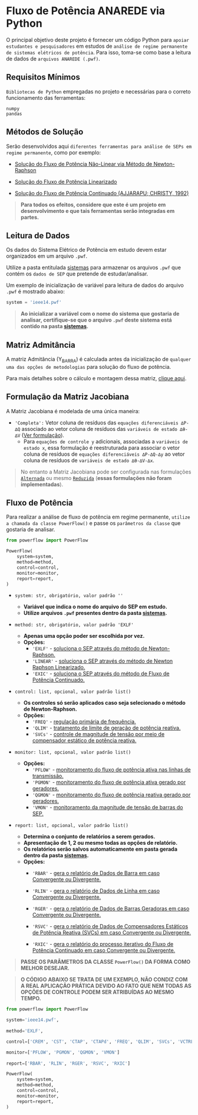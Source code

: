 # Fluxo de Potência ANAREDE via Python

O principal objetivo deste projeto é fornecer um código Python  para `apoiar estudantes e pesquisadores` em estudos de `análise de regime permanente de sistemas elétricos de potência`. Para isso, toma-se como base a leitura de dados de `arquivos ANAREDE (.pwf)`.



## Requisitos Mínimos
`Bibliotecas de Python` empregadas no projeto e necessárias para o correto funcionamento das ferramentas:
```
numpy
pandas
```



## Métodos de Solução
Serão desenvolvidos aqui `diferentes ferramentas para análise de SEPs em regime permanente`, como por exemplo:
- [Solução do Fluxo de Potência Não-Linear via Método de Newton-Raphson](docs/Metodos/newton-raphson.md)

<!-- - [Solução de Fluxo de Potência Não-Linear via Método de Gauss-Seidel](docs/Metodos/gauss-seidel.md) -->

- [Solução do Fluxo de Potência Linearizado](docs/Metodos/linear.md)

<!-- - [Solução de Fluxo de Potência Desacoplado](docs/Metodos/decoup.md)

- [Solução de Fluxo de Potência Desacoplado Rápido](docs/Metodos/fast-decoup.md) -->

- [Solução do Fluxo de Potência Continuado (AJJARAPU; CHRISTY, 1992)](docs/Metodos/continuation.md)

> **Para todos os efeitos, considere que este é um projeto em desenvolvimento e que tais ferramentas serão integradas em partes.**



## Leitura de Dados
Os dados do Sistema Elétrico de Potência em estudo devem estar organizados em um arquivo `.pwf`.

Utilize a pasta entitulada [sistemas](sistemas) para armazenar os arquivos `.pwf` que contém os `dados de SEP` que pretende de estudar/analisar.

Um exemplo de inicialização de variável para leitura de dados do arquivo `.pwf` é mostrado abaixo:

```Python
system = 'ieee14.pwf'
```

> **Ao inicializar a variável com o nome do sistema que gostaria de analisar, certifique-se que o arquivo `.pwf` deste sistema está contido na pasta [sistemas](sistemas/).**



## Matriz Admitância
A matriz Admitância (Y<sub>BARRA</sub>) é calculada antes da inicialização de `qualquer uma das opções de metodologias` para solução do fluxo de potência.

Para mais detalhes sobre o cálculo e montagem dessa matriz, [clique aqui](docs/Admitancia/admitancia.md).



## Formulação da Matriz Jacobiana
A Matriz Jacobiana é modelada de uma única maneira:

- `'Completa':` Vetor coluna de resíduos das `equações diferenciáveis ∆P-∆Q` associado ao vetor coluna de resíduos das `variáveis de estado ∆θ-∆V` ([Ver formulação](docs/Jacobiana/completa.md)).
    - Para `equações de controle y` adicionais, associadas a `variáveis de estado x`, essa formulação é reestruturada para associar o vetor coluna de resíduos de `equações diferenciáveis ∆P-∆Q-∆y` ao vetor coluna de resíduos de `variáveis de estado ∆θ-∆V-∆x`.

> No entanto a Matriz Jacobiana pode ser configurada nas formulações [`Alternada`](docs/Jacobiana/alternada.md) ou mesmo [`Reduzida`](docs/Jacobiana/reduzida.md) (**essas formulações não foram implementadas**).



## Fluxo de Potência
Para realizar a análise de fluxo de potência em regime permanente, `utilize a chamada da classe PowerFlow()` e passe os `parâmetros da classe` que gostaria de analisar.

```Python
from powerflow import PowerFlow

PowerFlow(
    system=system, 
    method=method, 
    control=control, 
    monitor=monitor, 
    report=report,
)
```
- `system: str, obrigatório, valor padrão ''`
    - **Variável que indica o nome do arquivo do SEP em estudo.**
    - **Utilize arquivos `.pwf` presentes dentro da pasta [sistemas](sistemas).**

- `method: str, obrigatório, valor padrão 'EXLF'`
    - **Apenas uma opção poder ser escolhida por vez.**
    - **Opções:**
        - `'EXLF'` - [soluciona o SEP através do método de Newton-Raphson.](docs/Metodos/newton-raphson.md)
        <!-- - `'GAUSS'` - [soluciona o SEP através do método de Gauss-Seidel.](docs/Metodos/gauss-seidel.md) -->
        - `'LINEAR'` - [soluciona o SEP através do método de Newton Raphson Linearizado.](docs/Metodos/linear.md)
        <!-- - `'DECOUP'` - [soluciona o SEP através do método Desacoplado.](docs/Metodos/decoup.md)
        - `'fDECOUP'` - [soluciona o SEP através do método Desacoplado Rápido.](docs/Metodos/fast-decoup.md) -->
        - `'EXIC'` - [soluciona o SEP através do método de Fluxo de Potência Continuado.](docs/Metodos/continuation.md)

- `control: list, opcional, valor padrão list()`
    - **Os controles só serão aplicados caso seja selecionado o método de Newton-Raphson.**
    - **Opções:**
        <!-- - `'CREM'` - [controle remoto de magnitude de tensão de barras remotas.](docs/Controle/controle-remoto-tensao.md)
        - `'CST'` - [controle secundário de tensão de magnitude de tensão de barras remotas.](docs/Controle/controle-secundario-tensao.md)
        - `'CTAP'` - [controle automático de taps de transformadores em fase.](docs/Controle/controle-transformador-tap-variavel.md)
        - `'CTAPd'` - [controle automático de taps de transformadores defasadores.](docs/Controle/controle-transformador-defasador.md) -->
        - `'FREQ'` - [regulação primária de frequência.](docs/Controle/controle-regulacao-primaria-frequencia.md)
        - `'QLIM'` - [tratamento de limite de geração de potência reativa.](docs/Controle/controle-limite-potencia-reativa-geradores.md)
        - `'SVCs'` - [controle de magnitude de tensão por meio de compensador estático de potência reativa.](docs/Controle/controle-compensador-estatico-CER-SVCs.md)
        

- `monitor: list, opcional, valor padrão list()`
    - **Opções:**
        - `'PFLOW'` - [monitoramento do fluxo de potência ativa nas linhas de transmissão.](docs/Monitoramento/fluxo-potencia-ativa-LT.md)
        - `'PGMON'` - [monitoramento do fluxo de potência ativa gerado por geradores.](docs/Monitoramento/geracao-potencia-ativa-PV.md)
        - `'QGMON'` - [monitoramento do fluxo de potência reativa gerado por geradores.](docs/Monitoramento/geracao-potencia-reativa-PV.md)
        - `'VMON'` - [monitoramento da magnitude de tensão de barras do SEP.](docs/Monitoramento/tensao-barramentos.md)

- `report: list, opcional, valor padrão list()`
    - **Determina o conjunto de relatórios a serem gerados.**
    - **Apresentação de 1, 2 ou mesmo todas as opções de relatório.**
    - **Os relatórios serão salvos automaticamente em pasta gerada dentro da pasta [sistemas](/sistemas).**
    - **Opções:**
        - `'RBAR'` - [gera o relatório de Dados de Barra em caso Convergente ou Divergente.](docs/Relatorios/RBAR.md)

        - `'RLIN'` - [gera o relatório de Dados de Linha em caso Convergente ou Divergente.](docs/Relatorios/RLIN.md)

        - `'RGER'` - [gera o relatório de Dados de Barras Geradoras em caso Convergente ou Divergente.](docs/Relatorios/RGER.md)

        - `'RSVC'` - [gera o relatório de Dados de Compensadores Estáticos de Potência Reativa (SVCs) em caso Convergente ou Divergente.](docs/Relatorios/rsvc.md)

        - `'RXIC'` - [gera o relatório do processo iterativo do Fluxo de Potência Continuado em caso Convergente ou Divergente.](docs/Relatorios/rcontinuado.md)


> **PASSE OS PARÂMETROS DA CLASSE `PowerFlow()` DA FORMA COMO MELHOR DESEJAR.** 

> **O CÓDIGO ABAIXO SE TRATA DE UM EXEMPLO, NÃO CONDIZ COM A REAL APLICAÇÃO PRÁTICA DEVIDO AO FATO QUE NEM TODAS AS OPÇÕES DE CONTROLE PODEM SER ATRIBUÍDAS AO MESMO TEMPO.**  

```Python
from powerflow import PowerFlow

system='ieee14.pwf', 
    
method='EXLF', 

control=['CREM', 'CST', 'CTAP', 'CTAPd', 'FREQ', 'QLIM', 'SVCs', 'VCTRL']

monitor=['PFLOW', 'PGMON', 'QGMON', 'VMON']
    
report=['RBAR', 'RLIN', 'RGER', 'RSVC', 'RXIC']

PowerFlow(
    system=system, 
    method=method,  
    control=control, 
    monitor=monitor, 
    report=report,
)
```
